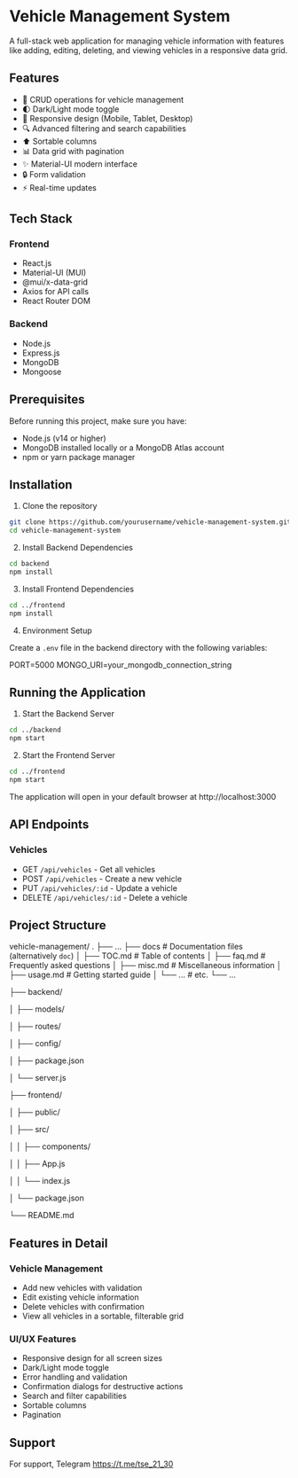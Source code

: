 ﻿# Vehicle Management System

A full-stack web application for managing vehicle information with features like adding, editing, deleting, and viewing vehicles in a responsive data grid.

## Features

- 🚗 CRUD operations for vehicle management
- 🌓 Dark/Light mode toggle
- 📱 Responsive design (Mobile, Tablet, Desktop)
- 🔍 Advanced filtering and search capabilities
- ⬆️ Sortable columns
- 📊 Data grid with pagination
- ✨ Material-UI modern interface
- 🔒 Form validation
- ⚡ Real-time updates

## Tech Stack

### Frontend
- React.js
- Material-UI (MUI)
- @mui/x-data-grid
- Axios for API calls
- React Router DOM

### Backend
- Node.js
- Express.js
- MongoDB
- Mongoose

## Prerequisites

Before running this project, make sure you have:
- Node.js (v14 or higher)
- MongoDB installed locally or a MongoDB Atlas account
- npm or yarn package manager

## Installation

1. Clone the repository

```bash
git clone https://github.com/yourusername/vehicle-management-system.git
cd vehicle-management-system
```

2. Install Backend Dependencies
```bash
cd backend
npm install
```

3. Install Frontend Dependencies
```bash
cd ../frontend
npm install
```

4. Environment Setup

Create a `.env` file in the backend directory with the following variables:

PORT=5000
MONGO_URI=your_mongodb_connection_string

## Running the Application

1. Start the Backend Server
```bash
cd ../backend
npm start
```

2. Start the Frontend Server
```bash
cd ../frontend
npm start
```

The application will open in your default browser at http://localhost:3000

## API Endpoints

### Vehicles
- GET `/api/vehicles` - Get all vehicles
- POST `/api/vehicles` - Create a new vehicle
- PUT `/api/vehicles/:id` - Update a vehicle
- DELETE `/api/vehicles/:id` - Delete a vehicle

## Project Structure
vehicle-management/
.
├── ...
├── docs                    # Documentation files (alternatively `doc`)
│   ├── TOC.md              # Table of contents
│   ├── faq.md              # Frequently asked questions
│   ├── misc.md             # Miscellaneous information
│   ├── usage.md            # Getting started guide
│   └── ...                 # etc.
└── ...

├── backend/

│ ├── models/

│ ├── routes/

│ ├── config/

│ ├── package.json

│ └── server.js

├── frontend/

│ ├── public/

│ ├── src/

│ │ ├── components/

│ │ ├── App.js

│ │ └── index.js

│ └── package.json

└── README.md


## Features in Detail

### Vehicle Management
- Add new vehicles with validation
- Edit existing vehicle information
- Delete vehicles with confirmation
- View all vehicles in a sortable, filterable grid

### UI/UX Features
- Responsive design for all screen sizes
- Dark/Light mode toggle
- Error handling and validation
- Confirmation dialogs for destructive actions
- Search and filter capabilities
- Sortable columns
- Pagination
## Support

For support, Telegram https://t.me/tse_21_30
